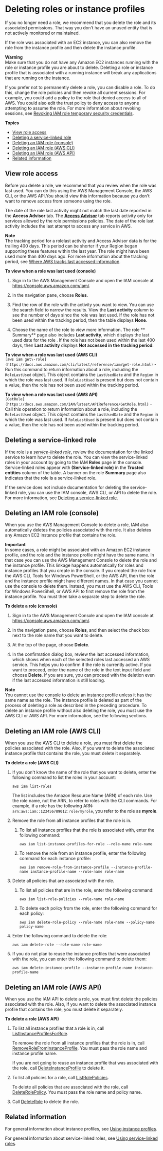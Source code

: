 # Deleting roles or instance profiles<a name="id_roles_manage_delete"></a>

If you no longer need a role, we recommend that you delete the role and its associated permissions\. That way you don't have an unused entity that is not actively monitored or maintained\. 

If the role was associated with an EC2 instance, you can also remove the role from the instance profile and then delete the instance profile\.

**Warning**  
Make sure that you do not have any Amazon EC2 instances running with the role or instance profile you are about to delete\. Deleting a role or instance profile that is associated with a running instance will break any applications that are running on the instance\.

If you prefer not to permanently delete a role, you can disable a role\. To do this, change the role policies and then revoke all current sessions\. For example, you could add a policy to the role that denied access to all of AWS\. You could also edit the trust policy to deny access to anyone attempting to assume the role\. For more information about revoking sessions, see [Revoking IAM role temporary security credentials](id_roles_use_revoke-sessions.md)\.

**Topics**
+ [View role access](#roles-delete_prerequisites)
+ [Deleting a service\-linked role](#id_roles_manage_delete_slr)
+ [Deleting an IAM role \(console\)](#roles-managingrole-deleting-console)
+ [Deleting an IAM role \(AWS CLI\)](#roles-managingrole-deleting-cli)
+ [Deleting an IAM role \(AWS API\)](#roles-managingrole-deleting-api)
+ [Related information](#roles-managingrole-deleting-related-info)

## View role access<a name="roles-delete_prerequisites"></a>

Before you delete a role, we recommend that you review when the role was last used\. You can do this using the AWS Management Console, the AWS CLI, or the AWS API\.You should view this information because you don't want to remove access from someone using the role\. 

The date of the role last activity might not match the last date reported in the **Access Advisor** tab\. The [**Access Advisor**](access_policies_access-advisor-view-data.md) tab reports activity only for services allowed by the role permissions policies\. The date of the role last activity includes the last attempt to access any service in AWS\. 

**Note**  
The tracking period for a rolelast activity and Access Advisor data is for the trailing 400 days\. This period can be shorter if your Region began supporting these features within the last year\. The role might have been used more than 400 days ago\. For more information about the tracking period, see [Where AWS tracks last accessed information](access_policies_access-advisor.md#access-advisor_tracking-period)\.

**To view when a role was last used \(console\)**

1. Sign in to the AWS Management Console and open the IAM console at [https://console\.aws\.amazon\.com/iam/](https://console.aws.amazon.com/iam/)\.

1. In the navigation pane, choose **Roles**\.

1. Find the row of the role with the activity you want to view\. You can use the search field to narrow the results\. View the **Last activity** column to see the number of days since the role was last used\. If the role has not been used within the tracking period, then the table displays **None**\. 

1. Choose the name of the role to view more information\. The role ** Summary** page also includes **Last activity**, which displays the last used date for the role \. If the role has not been used within the last 400 days, then **Last activity** displays **Not accessed in the tracking period**\.

**To view when a role was last used \(AWS CLI\)**  
`[aws iam get\-role](https://docs.aws.amazon.com/cli/latest/reference/iam/get-role.html)` \- Run this command to return information about a role, including the `RoleLastUsed` object\. This object contains the `LastUsedDate` and the `Region` in which the role was last used\. If `RoleLastUsed` is present but does not contain a value, then the role has not been used within the tracking period\.

**To view when a role was last used \(AWS API\)**  
`[GetRole](https://docs.aws.amazon.com/IAM/latest/APIReference/GetRole.html)` \- Call this operation to return information about a role, including the `RoleLastUsed` object\. This object contains the `LastUsedDate` and the `Region` in which the role was last used\. If `RoleLastUsed` is present but does not contain a value, then the role has not been used within the tracking period\.

## Deleting a service\-linked role<a name="id_roles_manage_delete_slr"></a>

If the role is a *[service\-linked role](id_roles_terms-and-concepts.md#iam-term-service-linked-role)*, review the documentation for the linked service to learn how to delete the role\. You can view the service\-linked roles in your account by going to the IAM **Roles** page in the console\. Service\-linked roles appear with **\(Service\-linked role\)** in the **Trusted entities** column of the table\. A banner on the role **Summary** page also indicates that the role is a service\-linked role\.

If the service does not include documentation for deleting the service\-linked role, you can use the IAM console, AWS CLI, or API to delete the role\. For more information, see [Deleting a service\-linked role](using-service-linked-roles.md#delete-service-linked-role)\.

## Deleting an IAM role \(console\)<a name="roles-managingrole-deleting-console"></a>

When you use the AWS Management Console to delete a role, IAM also automatically deletes the policies associated with the role\. It also deletes any Amazon EC2 instance profile that contains the role\.

**Important**  
In some cases, a role might be associated with an Amazon EC2 instance profile, and the role and the instance profile might have the same name\. In that case you can use the AWS Management Console to delete the role and the instance profile\. This linkage happens automatically for roles and instance profiles that you create in the console\. If you created the role from the AWS CLI, Tools for Windows PowerShell, or the AWS API, then the role and the instance profile might have different names\. In that case you cannot use the console to delete them\. Instead, you must use the AWS CLI, Tools for Windows PowerShell, or AWS API to first remove the role from the instance profile\. You must then take a separate step to delete the role\.

**To delete a role \(console\)**

1. Sign in to the AWS Management Console and open the IAM console at [https://console\.aws\.amazon\.com/iam/](https://console.aws.amazon.com/iam/)\.

1. In the navigation pane, choose **Roles**, and then select the check box next to the role name that you want to delete\. 

1. At the top of the page, choose **Delete**\.

1. In the confirmation dialog box, review the last accessed information, which shows when each of the selected roles last accessed an AWS service\. This helps you to confirm if the role is currently active\. If you want to proceed, enter the name of the role in the text input field and choose **Delete**\. If you are sure, you can proceed with the deletion even if the last accessed information is still loading\.

**Note**  
You cannot use the console to delete an instance profile unless it has the same name as the role\. The instance profile is deleted as part of the process of deleting a role as described in the preceding procedure\. To delete an instance profile without also deleting the role, you must use the AWS CLI or AWS API\. For more information, see the following sections\.

## Deleting an IAM role \(AWS CLI\)<a name="roles-managingrole-deleting-cli"></a>

When you use the AWS CLI to delete a role, you must first delete the policies associated with the role\. Also, if you want to delete the associated instance profile that contains the role, you must delete it separately\.

**To delete a role \(AWS CLI\)**

1. If you don't know the name of the role that you want to delete, enter the following command to list the roles in your account:

   ```
   aws iam list-roles
   ```

   The list includes the Amazon Resource Name \(ARN\) of each role\. Use the role name, not the ARN, to refer to roles with the CLI commands\. For example, if a role has the following ARN: `arn:aws:iam::123456789012:role/myrole`, you refer to the role as **myrole**\.

1. Remove the role from all instance profiles that the role is in\.

   1. To list all instance profiles that the role is associated with, enter the following command:

      ```
      aws iam list-instance-profiles-for-role --role-name role-name
      ```

   1. To remove the role from an instance profile, enter the following command for each instance profile:

      ```
      aws iam remove-role-from-instance-profile --instance-profile-name instance-profile-name --role-name role-name
      ```

1. Delete all policies that are associated with the role\.

   1. To list all policies that are in the role, enter the following command:

      ```
      aws iam list-role-policies --role-name role-name
      ```

   1. To delete each policy from the role, enter the following command for each policy: 

      ```
      aws iam delete-role-policy --role-name role-name --policy-name policy-name
      ```

1. Enter the following command to delete the role:

   ```
   aws iam delete-role --role-name role-name
   ```

1. If you do not plan to reuse the instance profiles that were associated with the role, you can enter the following command to delete them:

   ```
   aws iam delete-instance-profile --instance-profile-name instance-profile-name
   ```

## Deleting an IAM role \(AWS API\)<a name="roles-managingrole-deleting-api"></a>

When you use the IAM API to delete a role, you must first delete the policies associated with the role\. Also, if you want to delete the associated instance profile that contains the role, you must delete it separately\.

**To delete a role \(AWS API\)**

1. To list all instance profiles that a role is in, call [ListInstanceProfilesForRole](https://docs.aws.amazon.com/IAM/latest/APIReference/API_ListInstanceProfilesForRole.html)\.

   To remove the role from all instance profiles that the role is in, call [RemoveRoleFromInstanceProfile](https://docs.aws.amazon.com/IAM/latest/APIReference/API_RemoveRoleFromInstanceProfile.html)\. You must pass the role name and instance profile name\. 

   If you are not going to reuse an instance profile that was associated with the role, call [DeleteInstanceProfile](https://docs.aws.amazon.com/IAM/latest/APIReference/API_DeleteInstanceProfile.html) to delete it\.

1. To list all policies for a role, call [ListRolePolicies](https://docs.aws.amazon.com/IAM/latest/APIReference/API_ListRolePolicies.html)\.

   To delete all policies that are associated with the role, call [DeleteRolePolicy](https://docs.aws.amazon.com/IAM/latest/APIReference/API_DeleteRolePolicy.html)\. You must pass the role name and policy name\. 

1. Call [DeleteRole](https://docs.aws.amazon.com/IAM/latest/APIReference/API_DeleteRole.html) to delete the role\.

## Related information<a name="roles-managingrole-deleting-related-info"></a>

For general information about instance profiles, see [Using instance profiles](id_roles_use_switch-role-ec2_instance-profiles.md)\.

For general information about service\-linked roles, see [Using service\-linked roles](using-service-linked-roles.md)\.